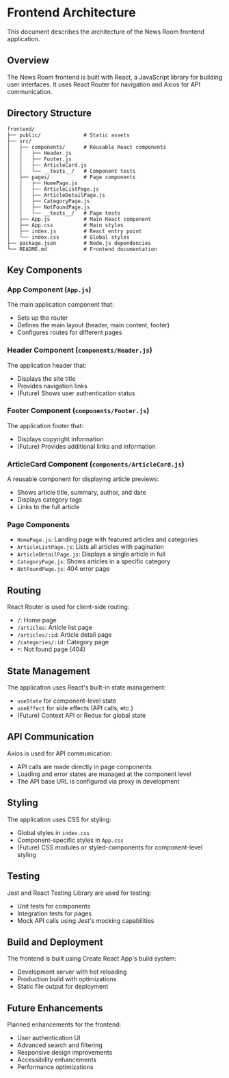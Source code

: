 # Frontend Architecture

This document describes the architecture of the News Room frontend application.

## Overview

The News Room frontend is built with React, a JavaScript library for building user interfaces. It uses React Router for navigation and Axios for API communication.

## Directory Structure

```
frontend/
├── public/              # Static assets
├── src/
│   ├── components/      # Reusable React components
│   │   ├── Header.js
│   │   ├── Footer.js
│   │   ├── ArticleCard.js
│   │   └── __tests__/   # Component tests
│   ├── pages/           # Page components
│   │   ├── HomePage.js
│   │   ├── ArticleListPage.js
│   │   ├── ArticleDetailPage.js
│   │   ├── CategoryPage.js
│   │   ├── NotFoundPage.js
│   │   └── __tests__/   # Page tests
│   ├── App.js           # Main React component
│   ├── App.css          # Main styles
│   ├── index.js         # React entry point
│   └── index.css        # Global styles
├── package.json         # Node.js dependencies
└── README.md            # Frontend documentation
```

## Key Components

### App Component (`App.js`)

The main application component that:

- Sets up the router
- Defines the main layout (header, main content, footer)
- Configures routes for different pages

### Header Component (`components/Header.js`)

The application header that:

- Displays the site title
- Provides navigation links
- (Future) Shows user authentication status

### Footer Component (`components/Footer.js`)

The application footer that:

- Displays copyright information
- (Future) Provides additional links and information

### ArticleCard Component (`components/ArticleCard.js`)

A reusable component for displaying article previews:

- Shows article title, summary, author, and date
- Displays category tags
- Links to the full article

### Page Components

- `HomePage.js`: Landing page with featured articles and categories
- `ArticleListPage.js`: Lists all articles with pagination
- `ArticleDetailPage.js`: Displays a single article in full
- `CategoryPage.js`: Shows articles in a specific category
- `NotFoundPage.js`: 404 error page

## Routing

React Router is used for client-side routing:

- `/`: Home page
- `/articles`: Article list page
- `/articles/:id`: Article detail page
- `/categories/:id`: Category page
- `*`: Not found page (404)

## State Management

The application uses React's built-in state management:

- `useState` for component-level state
- `useEffect` for side effects (API calls, etc.)
- (Future) Context API or Redux for global state

## API Communication

Axios is used for API communication:

- API calls are made directly in page components
- Loading and error states are managed at the component level
- The API base URL is configured via proxy in development

## Styling

The application uses CSS for styling:

- Global styles in `index.css`
- Component-specific styles in `App.css`
- (Future) CSS modules or styled-components for component-level styling

## Testing

Jest and React Testing Library are used for testing:

- Unit tests for components
- Integration tests for pages
- Mock API calls using Jest's mocking capabilities

## Build and Deployment

The frontend is built using Create React App's build system:

- Development server with hot reloading
- Production build with optimizations
- Static file output for deployment

## Future Enhancements

Planned enhancements for the frontend:

- User authentication UI
- Advanced search and filtering
- Responsive design improvements
- Accessibility enhancements
- Performance optimizations

